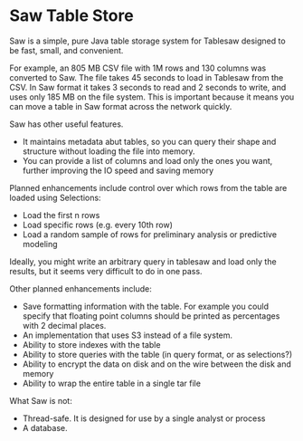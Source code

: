 # Saw Table Store

Saw is a simple, pure Java table storage system for Tablesaw designed to be fast, small, and convenient. 

For example, an 805 MB CSV file with 1M rows and 130 columns was converted to Saw. The file takes 45 seconds to load in Tablesaw from the CSV. In Saw format it takes 3 seconds to read and 2 seconds to write, and uses only 185 MB on the file system. This is important because it means you can move a table in Saw format across the network quickly.

Saw has other useful features.

- It maintains metadata abut tables, so you can query their shape and structure without loading the file into memory.
- You can provide a list of columns and load only the ones you want, further improving the IO speed and saving memory 

Planned enhancements include control over which rows from the table are loaded using Selections:

- Load the first n rows
- Load specific rows (e.g. every 10th row)
- Load a random sample of rows for preliminary analysis or predictive modeling 

Ideally, you might write an arbitrary query in tablesaw and load only the results, but it seems very difficult to do in one pass.

Other planned enhancements include: 

- Save formatting information with the table. For example you could specify that floating point columns should be printed as percentages with 2 decimal places. 
- An implementation that uses S3 instead of a file system.
- Ability to store indexes with the table
- Ability to store queries with the table (in query format, or as selections?)
- Ability to encrypt the data on disk and on the wire between the disk and memory
- Ability to wrap the entire table in a single tar file

What Saw is not:

- Thread-safe. It is designed for use by a single analyst or process
- A database. 



